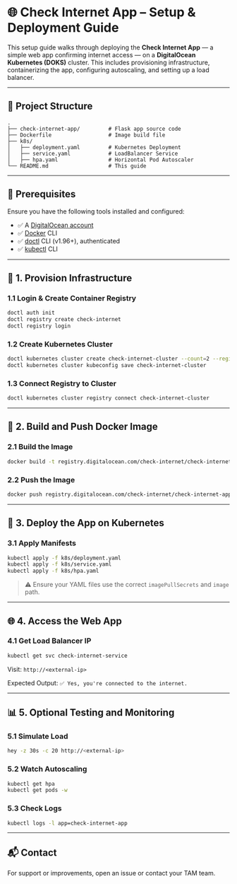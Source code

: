 
# 🌐 Check Internet App – Setup & Deployment Guide

This setup guide walks through deploying the **Check Internet App** — a simple web app confirming internet access — on a **DigitalOcean Kubernetes (DOKS)** cluster. This includes provisioning infrastructure, containerizing the app, configuring autoscaling, and setting up a load balancer.

---

## 📁 Project Structure

```
.
├── check-internet-app/         # Flask app source code
├── Dockerfile                  # Image build file
├── k8s/
│   ├── deployment.yaml         # Kubernetes Deployment
│   ├── service.yaml            # LoadBalancer Service
│   ├── hpa.yaml                # Horizontal Pod Autoscaler
└── README.md                   # This guide
```

---

## 🧰 Prerequisites

Ensure you have the following tools installed and configured:

- ✅ A [DigitalOcean account](https://www.digitalocean.com/)
- ✅ [Docker](https://www.docker.com/products/docker-desktop) CLI
- ✅ [doctl](https://docs.digitalocean.com/reference/doctl/) CLI (v1.96+), authenticated
- ✅ [kubectl](https://kubernetes.io/docs/tasks/tools/) CLI

---

## 🧱 1. Provision Infrastructure

### 1.1 Login & Create Container Registry

```bash
doctl auth init
doctl registry create check-internet
doctl registry login
```

### 1.2 Create Kubernetes Cluster

```bash
doctl kubernetes cluster create check-internet-cluster --count=2 --region=sfo2 --size=s-2vcpu-2gb
doctl kubernetes cluster kubeconfig save check-internet-cluster
```

### 1.3 Connect Registry to Cluster

```bash
doctl kubernetes cluster registry connect check-internet-cluster
```

---

## 🐳 2. Build and Push Docker Image

### 2.1 Build the Image

```bash
docker build -t registry.digitalocean.com/check-internet/check-internet-app:latest .
```

### 2.2 Push the Image

```bash
docker push registry.digitalocean.com/check-internet/check-internet-app:latest
```

---

## 🚀 3. Deploy the App on Kubernetes

### 3.1 Apply Manifests

```bash
kubectl apply -f k8s/deployment.yaml
kubectl apply -f k8s/service.yaml
kubectl apply -f k8s/hpa.yaml
```

> ⚠️ Ensure your YAML files use the correct `imagePullSecrets` and `image` path.

---

## 🌐 4. Access the Web App

### 4.1 Get Load Balancer IP

```bash
kubectl get svc check-internet-service
```

Visit: `http://<external-ip>`

Expected Output: `✅ Yes, you're connected to the internet.`

---

## 📊 5. Optional Testing and Monitoring

### 5.1 Simulate Load

```bash
hey -z 30s -c 20 http://<external-ip>
```

### 5.2 Watch Autoscaling

```bash
kubectl get hpa
kubectl get pods -w
```

### 5.3 Check Logs

```bash
kubectl logs -l app=check-internet-app
```

---

## 📬 Contact

For support or improvements, open an issue or contact your TAM team.
